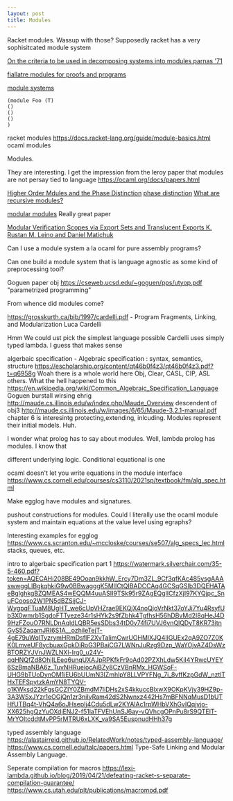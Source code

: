 ```yaml
---
layout: post
title: Modules
---
```



Racket modules. Wassup with those? Supposedly racket has a very sophisitcated module system

[On the criteria to be used in decomposing systems into modules parnas '71](https://prl.ccs.neu.edu/img/p-tr-1971.pdf)

[fiallatre modules for proofs and programs](https://link.springer.com/chapter/10.1007/978-3-540-24725-8_26)

[module systems](https://www.stephendiehl.com/posts/exotic01.html)

```
(module Foo (T) 
()
()
()
)
```

racket modules https://docs.racket-lang.org/guide/module-basics.html
ocaml modules


Modules.

They are interesting.
I get the impression from the leroy paper that modules are not persay tied to language
https://ocaml.org/docs/papers.html

[Higher Order Mdules and the Phase Distinction](http://www.cs.cmu.edu/~crary/819-f09/HarperEtal89.pdf)
[phase distinction](https://en.wikipedia.org/wiki/Phase_distinction)
[What are recursive modules?](https://www.cs.cmu.edu/~rwh/papers/recmod/recmod.ps)

[modular modules](https://caml.inria.fr/pub/papers/xleroy-modular_modules-jfp.pdf) Really great paper

[Modular Verification Scopes via Export Sets and Translucent Exports K. Rustan M. Leino and Daniel Matichuk](http://leino.science/papers/krml261.pdf)

Can I use a module system a la ocaml for pure assembly programs?

Can one build a module system that is language agnostic as some kind of preprocessing tool?

Goguen paper obj https://cseweb.ucsd.edu/~goguen/pps/utyop.pdf
"parametrized programming"

From whence did modules come?

https://grosskurth.ca/bib/1997/cardelli.pdf - Program Fragments, Linking, and Modularization Luca Cardelli

Hmm
We could ust pick the simplest language possible
Cardelli uses simply typed lambda. I guess that makes sense

algerbaic specification - Algebraic specification : syntax, semantics, structure
https://escholarship.org/content/qt46b0f4z3/qt46b0f4z3.pdf?t=q6958g 
Woah there is a whole world here
Obj, Clear, CASL, CIP, ASL others. What the hell happened to this
https://en.wikipedia.org/wiki/Common_Algebraic_Specification_Language
Goguen burstall wirsing ehrig
http://maude.cs.illinois.edu/w/index.php/Maude_Overview descendent of obj3
http://maude.cs.illinois.edu/w/images/6/65/Maude-3.2.1-manual.pdf chapter 6 is interesintg
protecting,extending, inlcuding. Modules represent their initial models. Huh.

I wonder what prolog has to say about modules. Well, lambda prolog has modules. I know that

different underlying logic. Conditional equational is one

ocaml doesn't let you write equations in the module interface
https://www.cs.cornell.edu/courses/cs3110/2021sp/textbook/fm/alg_spec.html


Make egglog have modules and signatures.

pushout constructions for modules.
Could I literally use the ocaml module system and maintain equations at the value level using egraphs?

Interesting examples for egglog
https://www.cs.scranton.edu/~mccloske/courses/se507/alg_specs_lec.html
stacks, queues, etc.

intro to algerbaic specification part 1
https://watermark.silverchair.com/35-5-460.pdf?token=AQECAHi208BE49Ooan9kkhW_Ercy7Dm3ZL_9Cf3qfKAc485ysgAAAswwggLIBgkqhkiG9w0BBwagggK5MIICtQIBADCCAq4GCSqGSIb3DQEHATAeBglghkgBZQMEAS4wEQQM4uuASII9TSk95r9ZAgEQgIICfzXjI97KYQjpc_SnuFCooso2W1PN5dBZSijCJ-WygpqFTuaM8UgHT_we6cUpVHZrae9EKQjX4noQjoVrNkt37oYJi7Yu4RsyfUb3X0wmrb1SgdoFTTyeze34r1sHYk2s9fZbhk4TgfhsH56hDBvMd2I8qHeJ4D9HzFZouO7RNLDnAqldLQBR5esSDbs34tD0y74fi7UVJ6ynQlQDyT8KR73itnGvS5ZaqamJRI6S1A__ozhileTejT-4gE79uWqITyzrymHRmDsfIF2XvTaIimCwrUOHMlXJQ4IlGUEx2qA9ZO7Z0KK0LmveUF8ycbuaxGpkDiRoG3PBaiCG7LWNnJuRzg9Dzp_WaYOjvAZ4DsWzBTORZYJVnJWZLNXl-Irq0_u24V-qqHNQfZd8OhjILEeq6unqUXAJpRPKfkFr9oAd02PZXhLdw5KiI4YRwcUYEY6SzBmaNBA6z_TuvNHRueiocAiBZy8CzVBnRMx_HGWSoF-UHG9bTUoDynOM1iEU6bUUmN3IZmhlpY8LLVPYFNg_7i_8vffKzpGdW_nztlTHxTEFSpytzkAmYN8TYQV-o1KWksd22kFgsGCZIY0ZBmdM7liDHs2xS4kkuccBlxwX9OKpKVjy39HZ9p-3A3WSxJYzr1eOGjQn1zr3niIyRam42dS2Nwnxz442Hs7mBFNNqMusD1bUTHfUTBq4t-VhQ4a6oJHsepIj4Cdu5dLw2KYAlAc1rpWHbVXhGvIQqjvjo-XX625hgQzYuOXdjENJ2-f51laTFVEhUnSJ6ay-vQVhcgOPnPu8rS9QTElT-MrYOltcddtMvPP5rMTRU6xLXK_va9SA5EuspnudHHh37g



typed assembly language
https://alastairreid.github.io/RelatedWork/notes/typed-assembly-language/
https://www.cs.cornell.edu/talc/papers.html   Type-Safe Linking and Modular Assembly Language.

Seperate compilation for macros
https://lexi-lambda.github.io/blog/2019/04/21/defeating-racket-s-separate-compilation-guarantee/
https://www.cs.utah.edu/plt/publications/macromod.pdf
